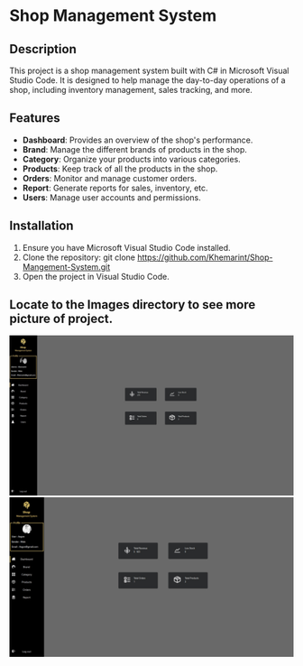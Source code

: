 # Shop Management System

## Description
This project is a shop management system built with C# in Microsoft Visual Studio Code. It is designed to help manage the day-to-day operations of a shop, including inventory management, sales tracking, and more.

## Features
- **Dashboard**: Provides an overview of the shop's performance.
- **Brand**: Manage the different brands of products in the shop.
- **Category**: Organize your products into various categories.
- **Products**: Keep track of all the products in the shop.
- **Orders**: Monitor and manage customer orders.
- **Report**: Generate reports for sales, inventory, etc.
- **Users**: Manage user accounts and permissions.

## Installation
1. Ensure you have Microsoft Visual Studio Code installed.
2. Clone the repository: git clone https://github.com/Khemarint/Shop-Mangement-System.git
3. Open the project in Visual Studio Code.


## Locate to the Images directory to see more picture of project.
<img src="https://github.com/Khemarint/Shop-Mangement-System/blob/master/Images/shop.jpg" alt="Dashboard">
<img src="https://github.com/Khemarint/Shop-Mangement-System/blob/master/Images/User.jpg" alt="Dashboard">
